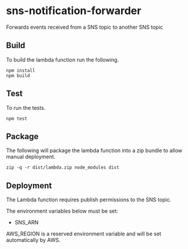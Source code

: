 # sns-notification-forwarder

Forwards events received from a SNS topic to another SNS topic

## Build

To build the lambda function run the following.

```
npm install
npm build
```

## Test

To run the tests.

```
npm test
```

## Package

The following will package the lambda function into a zip bundle to allow manual deployment.

```
zip -q -r dist/lambda.zip node_modules dist
```

## Deployment
The Lambda function requires publish permissions to the SNS topic. 

The environment variables below must be set:
* SNS_ARN

AWS_REGION is a reserved environment variable and will be set automatically by AWS.
